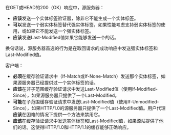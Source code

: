 在GET或HEAD的200（OK）响应中，源服务器：

- **应该**发送一个实体标签验证器，除非它不能生成一个实体标签。
- **可以**发送一个弱实体标签替代强实体标签，如果性能考虑支持弱实体标签的使用，或如果它不能发送一个强实体标签。
- **应该**发送Last-Modified值如果它能够发送一个的话。

换句话说，源服务器首选的行为是在取回请求的成功响应中发送强实体标签和Last-Modified值。

客户端：

- **必须**在缓存验证请求中（If-Match或If-None-Match）发送那个实体标签，如果源服务器已经提供过一个实体标签的话。
- **应该**在非子范围缓存验证请求中发送Last-Modified值（使用If-Modified-Since），如果源服务器只提供了一个Last-Modified。
- **可能**在子范围缓存验证请求中发送Last-Modified值（使用If-Unmodified-Since），如果HTTP/1.0的源服务器只提供了一个Last-Modified值。用户代理**应该**在困难的情况下提供一个方法来禁用它。
- **应该**在缓存验证请求中发送实体标签和Last-Modified值，如果源站提供了他们的话。这使得HTTP/1.0和HTTP/1.1的缓存能够正确响应。